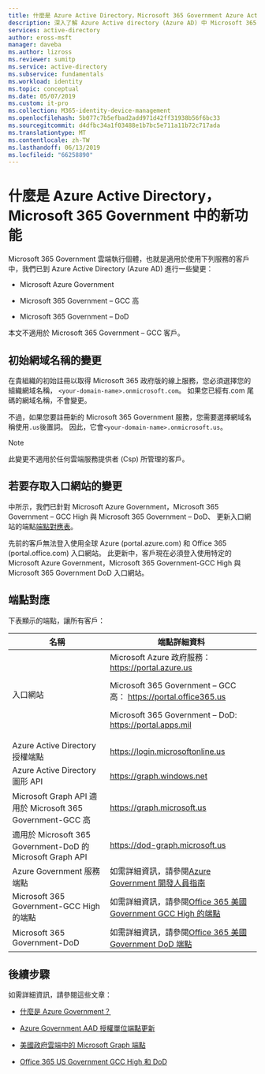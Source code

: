 ```yaml
---
title: 什麼是 Azure Active Directory，Microsoft 365 Government Azure Active Directory 中的新功能 |Microsoft Docs
description: 深入了解 Azure Active directory (Azure AD) 中 Microsoft 365 Government 雲端執行個體，可能會影響您的某些變更。
services: active-directory
author: eross-msft
manager: daveba
ms.author: lizross
ms.reviewer: sumitp
ms.service: active-directory
ms.subservice: fundamentals
ms.workload: identity
ms.topic: conceptual
ms.date: 05/07/2019
ms.custom: it-pro
ms.collection: M365-identity-device-management
ms.openlocfilehash: 5b077c7b5efbad2add971d42ff31938b56f6bc33
ms.sourcegitcommit: d4dfbc34a1f03488e1b7bc5e711a11b72c717ada
ms.translationtype: MT
ms.contentlocale: zh-TW
ms.lasthandoff: 06/13/2019
ms.locfileid: "66258890"
---
```

# <a name="whats-new-for-azure-active-directory-in-microsoft-365-government"></a>什麼是 Azure Active Directory，Microsoft 365 Government 中的新功能

Microsoft 365 Government 雲端執行個體，也就是適用於使用下列服務的客戶中，我們已到 Azure Active Directory (Azure AD) 進行一些變更：

- Microsoft Azure Government

- Microsoft 365 Government – GCC 高

- Microsoft 365 Government – DoD

本文不適用於 Microsoft 365 Government – GCC 客戶。

## <a name="changes-to-the-initial-domain-name"></a>初始網域名稱的變更

在貴組織的初始註冊以取得 Microsoft 365 政府版的線上服務，您必須選擇您的組織網域名稱， `<your-domain-name>.onmicrosoft.com`。 如果您已經有.com 尾碼的網域名稱，不會變更。

不過，如果您要註冊新的 Microsoft 365 Government 服務，您需要選擇網域名稱使用`.us`後置詞。 因此，它會`<your-domain-name>.onmicrosoft.us`。

>[!Note]
>此變更不適用於任何雲端服務提供者 (Csp) 所管理的客戶。

## <a name="changes-to-portal-access"></a>若要存取入口網站的變更

中所示，我們已針對 Microsoft Azure Government，Microsoft 365 Government – GCC High 與 Microsoft 365 Government – DoD、 更新入口網站的端點[端點對應表](#endpoint-mapping)。

先前的客戶無法登入使用全球 Azure (portal.azure.com) 和 Office 365 (portal.office.com) 入口網站。 此更新中，客戶現在必須登入使用特定的 Microsoft Azure Government，Microsoft 365 Government-GCC High 與 Microsoft 365 Government DoD 入口網站。

## <a name="endpoint-mapping"></a>端點對應

下表顯示的端點，讓所有客戶：

| 名稱 | 端點詳細資料 |
|------|------------------|
| 入口網站 |Microsoft Azure 政府服務： https://portal.azure.us<p>Microsoft 365 Government – GCC 高： https://portal.office365.us<p>Microsoft 365 Government – DoD: https://portal.apps.mil |
| Azure Active Directory 授權端點 | https://login.microsoftonline.us |
| Azure Active Directory 圖形 API | https://graph.windows.net |
| Microsoft Graph API 適用於 Microsoft 365 Government-GCC 高 | https://graph.microsoft.us |
| 適用於 Microsoft 365 Government-DoD 的 Microsoft Graph API | https://dod-graph.microsoft.us |
| Azure Government 服務端點 | 如需詳細資訊，請參閱[Azure Government 開發人員指南](https://docs.microsoft.com/azure/azure-government/documentation-government-developer-guide) |
| Microsoft 365 Government-GCC High 的端點 | 如需詳細資訊，請參閱[Office 365 美國Government GCC High 的端點](https://docs.microsoft.com/office365/enterprise/office-365-u-s-government-gcc-high-endpoints) |
| Microsoft 365 Government-DoD | 如需詳細資訊，請參閱[Office 365 美國Government DoD 端點](https://docs.microsoft.com/office365/enterprise/office-365-u-s-government-dod-endpoints) |

## <a name="next-steps"></a>後續步驟

如需詳細資訊，請參閱這些文章：

- [什麼是 Azure Government？](https://docs.microsoft.com/azure/azure-government/documentation-government-welcome)

- [Azure Government AAD 授權單位端點更新](https://devblogs.microsoft.com/azuregov/azure-government-aad-authority-endpoint-update/)

- [美國政府雲端中的 Microsoft Graph 端點](https://developer.microsoft.com/graph/blogs/new-microsoft-graph-endpoints-in-us-government-cloud/)

- [Office 365 US Government GCC High 和 DoD](https://docs.microsoft.com/office365/servicedescriptions/office-365-platform-service-description/office-365-us-government/gcc-high-and-dod)